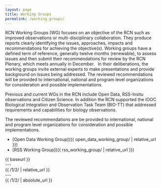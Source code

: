 ```yaml
---
layout: page
title: Working Groups
permalink: /working_groups/
---
```


RCN Working Groups (WG) focuses on an objective of the RCN such as improved observations or multi-disciplinary collaboration.
They produce reports clearly identifying the issues, approaches, impacts and recommendations for achieving the objective(s).
Working groups have a defined term of reference, generally twelve months (renewable), to assess issues and then submit their recommendations for review by the RCN Plenary, which meets annually in December.  
In their deliberations, the working groups invite external experts to make presentations and provide background on issues being addressed.
The reviewed recommendations will be provided to international, national and program level organizations for consideration and possible implementations.

Previous and current WGs in the RCN include Open Data, RSS-Insitu observations and Citizen Science.
In addition the RCN supported the IOOC Biological Integration and Observation Task Team (BIO-TT) that addressed requirements and capabilities for biology observations.

The reviewed recommendations are be provided to international, national and program level organizations for consideration and possible implementations.


* [Open Data Working Group]({{ open_data_working_group/ | relative_url }})
* [RSS Working Group]({{ rss_working_group/ | relative_url }})

{{ baseurl }}
<br>---<br>
{{ /1/2/ | relative_url }}
<br>---<br>
{{ /1/2/ | absolute_url }}
